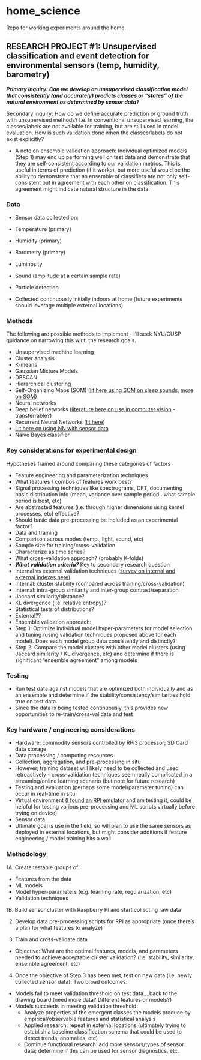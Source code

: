 # home_science
Repo for working experiments around the home.

## RESEARCH PROJECT #1: Unsupervised classification and event detection for environmental sensors (temp, humidity, barometry)

***Primary inquiry: Can we develop an unsupervised classification model that consistently (and accurately) predicts classes or “states” of the natural environment as determined by sensor data?***

Secondary inquiry: How do we define accurate prediction or ground truth with unsupervised methods? I.e. In conventional unsupervised learning, the classes/labels are not available for training, but are still used in model evaluation. How is such validation done when the classes/labels do not exist explicitly?

* A note on ensemble validation approach: Individual optimized models (Step 1) may end up performing well on test data and demonstrate that they are self-consistent according to our validation metrics. This is useful in terms of prediction (if it works), but more useful would be the ability to demonstrate that an ensemble of classifiers are not only self-consistent but in agreement with each other on classification. This agreement might indicate natural structure in the data.

### Data
-	Sensor data collected on:
-	Temperature (primary)
-	Humidity (primary)
- Barometry (primary)
-	Luminosity
-	Sound (amplitude at a certain sample rate)
-	Particle detection

-	Collected continuously initially indoors at home (future experiments should leverage multiple external locations)

### Methods 
The following are possible methods to implement - I’ll seek NYU/CUSP guidance on narrowing this w.r.t. the research goals.
-	Unsupervised machine learning
-	Cluster analysis 
-	K-means
-	Gaussian Mixture Models
-	DBSCAN
-	Hierarchical clustering
-	Self-Organizing Maps (SOM) ([lit here using SOM on sleep sounds](https://books.google.com/books?hl=en&lr=&id=aDysDAAAQBAJ&oi=fnd&pg=PA460&dq=self+organizing+maps&ots=sHsXMe9wul&sig=ucEpvJFn2SuxeYs8ZgzIxwG4cEI#v=onepage&q=self%20organizing%20maps&f=false), [more on SOM](http://citeseerx.ist.psu.edu/viewdoc/summary?doi=10.1.1.30.4343))  
-	Neural networks
-	Deep belief networks ([literature here on use in computer vision](https://dl.acm.org/citation.cfm?id=1553453) - transferrable?) 
-	Recurrent Neural Networks ([lit here](https://papyrus.bib.umontreal.ca/xmlui/handle/1866/14019))
-	[Lit here on using NN with sensor data](http://ieeexplore.ieee.org/document/7495528/?tp=&arnumber=7495528&url=http:%2F%2Fieeexplore.ieee.org%2Fxpls%2Fabs_all.jsp%3Farnumber%3D7495528)
-	Naive Bayes classifier
 
### Key considerations for experimental design
Hypotheses framed around comparing these categories of factors

-	Feature engineering and parameterization techniques 
-	What features / combos of features work best?
-	Signal processing techniques like spectrograms, DFT, documenting basic distribution info (mean, variance over sample period...what sample period is best, etc)
-	Are abstracted features (i.e. through higher dimensions using kernel processes, etc) effective?
-	Should basic data pre-processing be included as an experimental factor?
-	Data and training
-	Comparison across modes (temp., light, sound, etc)
-	Sample size for training/cross-validation
-	Characterize as time series?
-	What cross-validation approach? (probably K-folds)
-	***What validation criteria?*** Key to secondary research question
-	Internal vs external validation techniques ([survey on internal and external indexes here](http://www.universitypress.org.uk/journals/cc/20-463.pdf))
-	Internal: cluster stability (compared across training/cross-validation)
-	Internal: intra-group similarity and inter-group contrast/separation
-	Jaccard similarity/distance?
-	KL divergence (i.e. relative entropy)?
-	Statistical tests of distributions?
-	External??
-	Ensemble validation approach:
-	Step 1: Optimize individual model hyper-parameters for model selection and tuning (using validation techniques proposed above for each model). Does each model group data consistently and distinctly?
-	Step 2: Compare the model clusters with other model clusters (using Jaccard similarity / KL divergence, etc) and determine if there is significant “ensemble agreement” among models

### Testing
-	Run test data against models that are optimized both individually and as an ensemble and determine if the stability/consistency/similarities hold true on test data
-	Since the data is being tested continuously, this provides new opportunities to re-train/cross-validate and test

### Key hardware / engineering considerations
-	Hardware: commodity sensors controlled by RPi3 processor; SD Card data storage
-	Data processing / computing resources
-	Collection, aggregation, and pre-processing in situ
-	However, training dataset will likely need to be collected and used retroactively - cross-validation techniques seem really complicated in a streaming/online learning scenario (but note for future research)
-	Testing and evaluation (perhaps some model/parameter tuning) can occur in real-time in situ
-	Virtual environment ([I found an RPI emulator](http://snorfi.us/raspiemu/#main) and am testing it, could be helpful for testing various pre-processing and ML scripts virtually before trying on device)
-	Sensor data
-	Ultimate goal is use in the field, so will plan to use the same sensors as deployed in external locations, but might consider additions if feature engineering / model training hits a wall

### Methodology
1A. Create testable groups of:
  -	 Features from the data
  -  ML models
  -	 Model hyper-parameters (e.g. learning rate, regularization, etc)
  -	 Validation techniques

1B. Build sensor cluster with Raspberry Pi and start collecting raw data

2. Develop data pre-processing scripts for RPi as appropriate (once there’s a plan for what features to analyze)

3. Train and cross-validate data
  -	Objective: What are the optimal features, models, and parameters needed to achieve acceptable cluster validation? (i.e. stability, similarity, ensemble agreement, etc)

4. Once the objective of Step 3 has been met, test on new data (i.e. newly collected sensor data). Two broad outcomes:
-	Models fail to meet validation threshold on test data….back to the drawing board (need more data? Different features or models?)
-	Models succeeds in meeting validation threshold:
    -	Analyze properties of the emergent classes the models produce by empirical/observable features and statistical analysis
    -	Applied research: repeat in external locations (ultimately trying to establish a baseline classification schema that could be used to detect trends, anomalies, etc)
    -	Continue functional research: add more sensors/types of sensor data; determine if this can be used for sensor diagnostics, etc.
